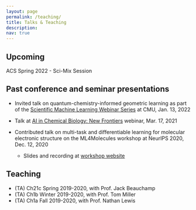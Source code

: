 ```yaml
---
layout: page
permalink: /teaching/
title: Talks & Teaching
description:
nav: true
---
```


## Upcoming

ACS Spring 2022 - Sci-Mix Session

## Past conference and seminar presentations

* Invited talk on quantum-chemistry-informed geometric learning as part of the <a href="https://www.cmu.edu/aced/sciML.html">Scientific Machine Learning Webinar Series</a> at CMU, Jan. 13, 2022

* Talk at <a href="https://www.nyas.org/events/2021/ai-in-chemical-biology-new-frontiers/">AI in Chemical Biology: New Frontiers</a> webinar, Mar. 17, 2021

* Contributed talk on multi-task and differentiable learning for molecular electronic structure on the ML4Molecules workshop at NeurIPS 2020, Dec. 12, 2020
  * Slides and recording at <a href="https://ml4molecules.github.io/">workshop website</a>

## Teaching

* (TA) Ch21c Spring 2019-2020, with Prof. Jack Beauchamp
* (TA) Ch1b Winter 2019-2020, with Prof. Tom Miller
* (TA) Ch1a Fall 2019-2020, with Prof. Nathan Lewis
